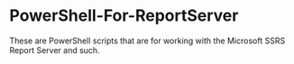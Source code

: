 # PowerShell-For-ReportServer
These are PowerShell scripts that are for working with the Microsoft SSRS Report Server and such.
